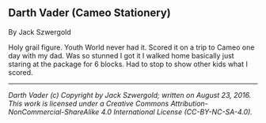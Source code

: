 ## Darth Vader (Cameo Stationery)

By Jack Szwergold

Holy grail figure. Youth World never had it. Scored it on a trip to Cameo one day with my dad. Was so stunned I got it I walked home basically just staring at the package for 6 blocks. Had to stop to show other kids what I scored.

***

*Darth Vader (c) Copyright by Jack Szwergold; written on August 23, 2016. This work is licensed under a Creative Commons Attribution-NonCommercial-ShareAlike 4.0 International License (CC-BY-NC-SA-4.0).*